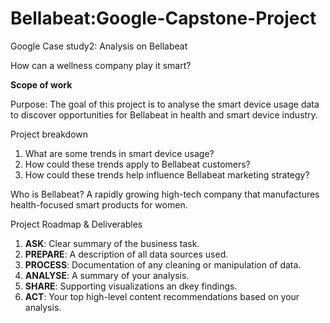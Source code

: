 # Bellabeat:Google-Capstone-Project

Google Case study2: Analysis on Bellabeat

How can a wellness company play it smart?

**Scope of work**

Purpose: The goal of this project is to analyse the smart device usage data to discover opportunities for Bellabeat in health and smart device industry.

Project breakdown
1. What are some trends in smart device usage?
2. How could these trends apply to Bellabeat customers?
3. How could these trends help influence Bellabeat marketing strategy?

Who is Bellabeat?
A rapidly growing high-tech company that manufactures health-focused smart products for women.

Project Roadmap & Deliverables
1. **ASK**: Clear summary of the business task.
2. **PREPARE**: A description of all data sources used.
3. **PROCESS**: Documentation of any cleaning or manipulation of data.
4. **ANALYSE**: A summary of your analysis.
5. **SHARE**: Supporting visualizations an dkey findings.
6. **ACT**: Your top high-level content recommendations based on your analysis.


